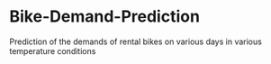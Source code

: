 # Bike-Demand-Prediction
Prediction of the demands of rental bikes on various days in various temperature conditions
